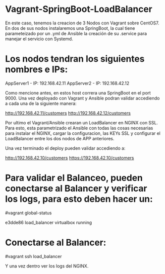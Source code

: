 # Vagrant-SpringBoot-LoadBalancer

En este caso, tenemos la creacion de 3 Nodos con Vagrant sobre CentOS7.
En dos de sus nodos instalaremos una SpringBoot, la cual tiene parameteizado por un .yml de Ansible la creación de su .service para manejar el servicio con Systemd.

# Los nodos tendran los siguientes nombres e IPs:

AppServer1 - IP: 192.168.42.11
AppServer2 - IP: 192.168.42.12

Como mencione antes, en estos host correra una SpringBoot en el port 9000. Una vez deployado con Vagrant y Ansible podran validar accediendo a cada una de la siguiente manera:

http://192.168.42.11/customers
http://192.168.42.12/customers

Por ultimo el Vagrant/Ansible crearan un LoadBalancer en NGINX con SSL.
Para esto, esta parametrizado el Ansible con todas las cosas necesarias para instalar el NGINX, cargar la configuracion, las KEYs SSL y configurar el LoadBalancer entre los dos nodos de APP anteriores.

Una vez terminado el deploy pueden validar accediendo a:

http://192.168.42.10/customers
https://192.168.42.10/customers

# Para validar el Balanceo, pueden conectarse al Balancer y verificar los logs, para esto deben hacer un:

#vagrant global-status 

e3dde86 load_balancer virtualbox running

# Conectarse al Balancer:

#vagrant ssh load_balancer

Y una vez dentro ver los logs del NGINX.
